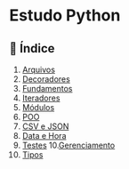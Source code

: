 # Estudo Python

## 🔑 Índice

1. [Arquivos](https://github.com/WesSantAnna/Course_Python-ssh/blob/master/Arquivos)
2. [Decoradores](https://github.com/WesSantAnna/Course_Python-ssh/tree/master/Decoradores)
3. [Fundamentos](https://github.com/WesSantAnna/Course_Python-ssh/tree/master/Fundamentos)
4. [Iteradores](https://github.com/WesSantAnna/Course_Python-ssh/tree/master/Iteradores)
5. [Módulos](https://github.com/WesSantAnna/Course_Python-ssh/tree/master/Modulos)
6. [POO](https://github.com/WesSantAnna/Course_Python-ssh/tree/master/POO)
7. [CSV e JSON](https://github.com/WesSantAnna/Course_Python-ssh/tree/master/CSV)
8. [Data e Hora](https://github.com/WesSantAnna/Course_Python-ssh/tree/master/DataHora)
9. [Testes](https://github.com/WesSantAnna/Course_Python-ssh/tree/master/Teste)
10.[Gerenciamento]()
11. [Tipos]()